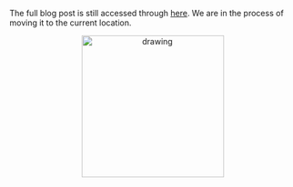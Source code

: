 The full blog post is still accessed through [here](https://www.1onepsilon.com/single-post/2016/10/23/One-on-Epsilon-what-is-that). We are in the process of moving it to the current location.

<center>
 <img class = "blog-inline-image" src="https://es-app.com/assets/eabs45.png" alt="drawing" width="250px"/>
</center> 